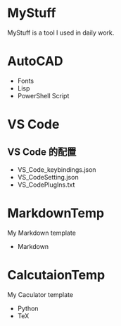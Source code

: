 # MyStuff

MyStuff is a tool I used in daily work.

# AutoCAD

- Fonts
- Lisp
- PowerShell Script

# VS Code

## VS Code 的配置

- VS_Code_keybindings.json
- VS_CodeSetting.json
- VS_CodePlugIns.txt

# MarkdownTemp

My Markdown template

- Markdown

# CalcutaionTemp

My Caculator template

- Python
- TeX


